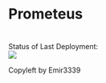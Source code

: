 # Prometeus
#

Status of Last Deployment:<br>
<img src="http://github.com/Emir3339/Prometeus/workflows/Ci_Cd_Test1/badge.svg?branch=main"><br>


Copyleft by Emir3339
